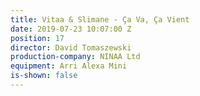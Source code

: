 ```yaml
---
title: Vitaa & Slimane - Ça Va, Ça Vient
date: 2019-07-23 10:07:00 Z
position: 17
director: David Tomaszewski
production-company: NINAA Ltd
equipment: Arri Alexa Mini
is-shown: false
---
```


